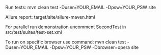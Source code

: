 Run tests: mvn clean test -Duser=YOUR_EMAIL -Dpsw=YOUR_PSW site

Allure report: target/site/allure-maven.html

For parallel run demonstration uncomment SecondTest in src/test/suites/test-set.xml

To run on specific browser use command: mvn clean test -Duser=YOUR_EMAIL -Dpsw=YOUR_PSW -Dbrowser=opera site
